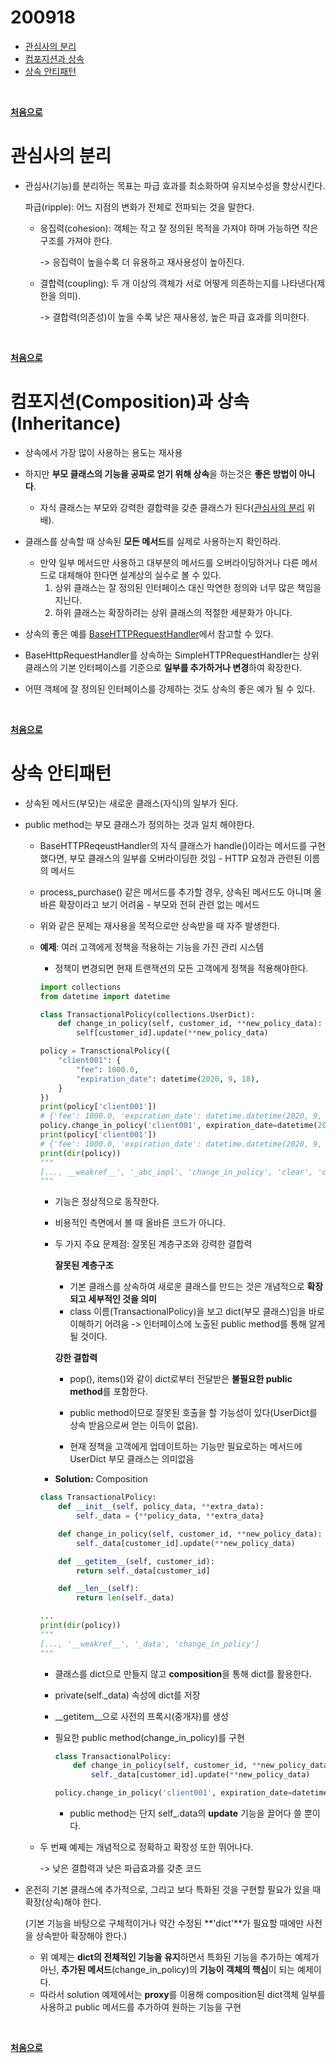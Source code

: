 # 200918

- [관심사의 분리](#관심사의-분리)
- [컴포지션과 상속](#컴포지션composition과-상속inheritance)
- [상속 안티패턴](#상속-안티패턴)

  
<br>

**[처음으로](#200918)**
<br>


# 관심사의 분리

- 관심사(기능)를 분리하는 목표는 파급 효과를 최소화하여 유지보수성을 향상시킨다.

  파급(ripple): 어느 지점의 변화가 전체로 전파되는 것을 말한다.

  - 응집력(cohesion): 객체는 작고 잘 정의된 목적을 가져야 하며 가능하면 작은 구조를 가져야 한다.

    -> 응집력이 높을수록 더 유용하고 재사용성이 높아진다.

  - 결합력(coupling): 두 개 이상의 객체가 서로 어떻게 의존하는지를 나타낸다(제한을 의미).

    -> 결합력(의존성)이 높을 수록 낮은 재사용성, 높은 파급 효과를 의미한다.
    
    
<br>

**[처음으로](#200918)**
<br>


# 컴포지션(Composition)과 상속(Inheritance)

- 상속에서 가장 많이 사용하는 용도는 재사용

- 하지만 **부모 클래스의 기능을 공짜로 얻기 위해 상속**을 하는것은 **좋은 방법이 아니다**.
  
  - 자식 클래스는 부모와 강력한 결합력을 갖춘 클래스가 된다([관심사의 분리](#관심사의-분리) 위배).
  
- 클래스를 상속할 때 상속된 **모든 메서드**를 실제로 사용하는지 확인하라.
  - 만약 일부 메서드만 사용하고 대부분의 메서드를 오버라이딩하거나 다른 메서드로 대체해야 한다면 설계상의 실수로 볼 수 있다.
    1. 상위 클래스는 잘 정의된 인터페이스 대신 막연한 정의와 너무 많은 책임을 지닌다.
    2. 하위 클래스는 확장하려는 상위 클래스의 적절한 세분화가 아니다.
  
- 상속의 좋은 예를 [BaseHTTPRequestHandler](https://docs.python.org/ko/3/library/http.server.html?highlight=basehttprequesthandler#http.server.BaseHTTPRequestHandler)에서 참고할 수 있다.
  
- BaseHttpRequestHandler를 상속하는 SimpleHTTPRequestHandler는 상위 클래스의 기본 인터페이스를 기준으로 **일부를 추가하거나 변경**하여 확장한다.
  
- 어떤 객체에 잘 정의된 인터페이스를 강제하는 것도 상속의 좋은 예가 될 수 있다.

  
<br>

**[처음으로](#200918)**
<br>


# 상속 안티패턴

- 상속된 메서드(부모)는 새로운 클래스(자식)의 일부가 된다.

- public method는 부모 클래스가 정의하는 것과 일치 해야한다.

  - BaseHTTPReqeustHandler의 자식 클래스가 handle()이라는 메서드를 구현했다면, 부모 클래스의 일부를 오버라이딩한 것임 - HTTP 요청과 관련된 이름의 메서드

  - process_purchase() 같은 메서드를 추가할 경우, 상속된 메서드도 아니며 올바른 확장이라고 보기 어려움 - 부모와 전혀 관련 없는 메서드

  - 위와 같은 문제는 재사용을 목적으로만 상속받을 때 자주 발생한다.

  - **예제**: 여러 고객에게 정책을 적용하는 기능을 가진 관리 시스템

    - 정책이 변경되면 현재 트랜잭션의 모든 고객에게 정책을 적용해야한다.

    ```python
    import collections
    from datetime import datetime
    
    class TransactionalPolicy(collections.UserDict):
        def change_in_policy(self, customer_id, **new_policy_data):
            self[customer_id].update(**new_policy_data)
    
    policy = TransctionalPolicy({
        "client001": {
            "fee": 1000.0,
            "expiration_date": datetime(2020, 9, 18),
        }
    })
    print(policy['client001'])  
    # {'fee': 1000.0, 'expiration_date': datetime.datetime(2020, 9, 18, 0, 0)}
    policy.change_in_policy('client001', expiration_date=datetime(2020, 9, 20))
    print(policy['client001'])  
    # {'fee': 1000.0, 'expiration_date': datetime.datetime(2020, 9, 20, 0, 0)}
    print(dir(policy))
    """
    [..., __weakref__', '_abc_impl', 'change_in_policy', 'clear', 'copy', 'data', 'fromkeys', 'get', 'items', 'keys', 'pop', 'popitem', 'setdefault', 'update', 'values']
    """
    ```

    - 기능은 정상적으로 동작한다.

    - 비용적인 측면에서 볼 때 올바른 코드가 아니다.

    - 두 가지 주요 문제점: 잘못된 계층구조와 강력한 결합력

      **잘못된 계층구조**

      - 기본 클래스를 상속하여 새로운 클래스를 만드는 것은 개념적으로 **확장되고 세부적인 것을 의미**
      - class 이름(TransactionalPolicy)을 보고 dict(부모 클래스)임을 바로 이해하기 어려움 -> 인터페이스에 노출된 public method를 통해 알게될 것이다.

      **강한 결합력**

      - pop(), items()와 같이 dict로부터 전달받은 **불필요한 public method**를 포함한다.
      - public method이므로 잘못된 호출을 할 가능성이 있다(UserDict를 상속 받음으로써 얻는 이득이 없음).

      - 현재 정책을 고객에게 업데이트하는 기능만 필요로하는 메서드에 UserDict 부모 클래스는 의미없음

    - **Solution:** Composition

    ```python
    class TransactionalPolicy:
        def __init__(self, policy_data, **extra_data):
            self._data = {**policy_data, **extra_data}
    
        def change_in_policy(self, customer_id, **new_policy_data):
            self._data[customer_id].update(**new_policy_data)
    
        def __getitem__(self, customer_id):
            return self._data[customer_id]
    
        def __len__(self):
            return len(self._data)
    
    ...
    print(dir(policy))
    """
    [..., '__weakref__', '_data', 'change_in_policy']
    """
    ```

    - 클래스를 dict으로 만들지 않고 **composition**을 통해 dict를 활용한다.

    - private(self._data) 속성에 dict를 저장

    - \_\_getitem\_\_으로 사전의 프록시(중개자)를 생성 

    - 필요한 public method(change_in_policy)를 구현

      ```python
      class TransactionalPolicy:
          def change_in_policy(self, customer_id, **new_policy_data):
              self._data[customer_id].update(**new_policy_data)
      
      policy.change_in_policy('client001', expiration_date=datetime(2020, 9, 20))      
      ```

      - public method는 단지 self_.data의 **update** 기능을 끌어다 쓸 뿐이다.

  - 두 번째 예제는 개념적으로 정확하고 확장성 또한 뛰어나다.

    -> 낮은 결합력과 낮은 파급효과를 갖춘 코드



- 온전히 기본 클래스에 추가적으로, 그리고 보다 특화된 것을 구현할 필요가 있을 때 확장(상속)해야 한다.

  (기본 기능을 바탕으로 구체적이거나 약간 수정된 **'dict'**가 필요할 때에만 사전을 상속받아 확장해야 한다.)

  - 위 예제는 **dict의 전체적인 기능을 유지**하면서 특화된 기능을 추가하는 예제가 아닌, **추가된 메서드**(change_in_policy)의 **기능이 객체의 핵심**이 되는 예제이다.
  - 따라서 solution 예제에서는 **proxy**를 이용해 composition된 dict객체 일부를 사용하고 public 메서드를 추가하여 원하는 기능을 구현

  
<br>

**[처음으로](#200918)**
<br>
